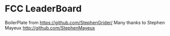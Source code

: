 # FCC LeaderBoard

BoilerPlate from https://github.com/StephenGrider/
Many thanks to Stephen Mayeux http://github.com/StephenMayeux

